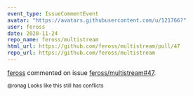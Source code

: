 ```yaml
---
event_type: IssueCommentEvent
avatar: "https://avatars.githubusercontent.com/u/121766?"
user: feross
date: 2020-11-24
repo_name: feross/multistream
html_url: https://github.com/feross/multistream/pull/47
repo_url: https://github.com/feross/multistream
---
```


<a href='https://github.com/feross' target='_blank'>feross</a> commented on issue <a href='https://github.com/feross/multistream/pull/47' target='_blank'>feross/multistream#47</a>.

<small>@ronag Looks like this still has conflicts 